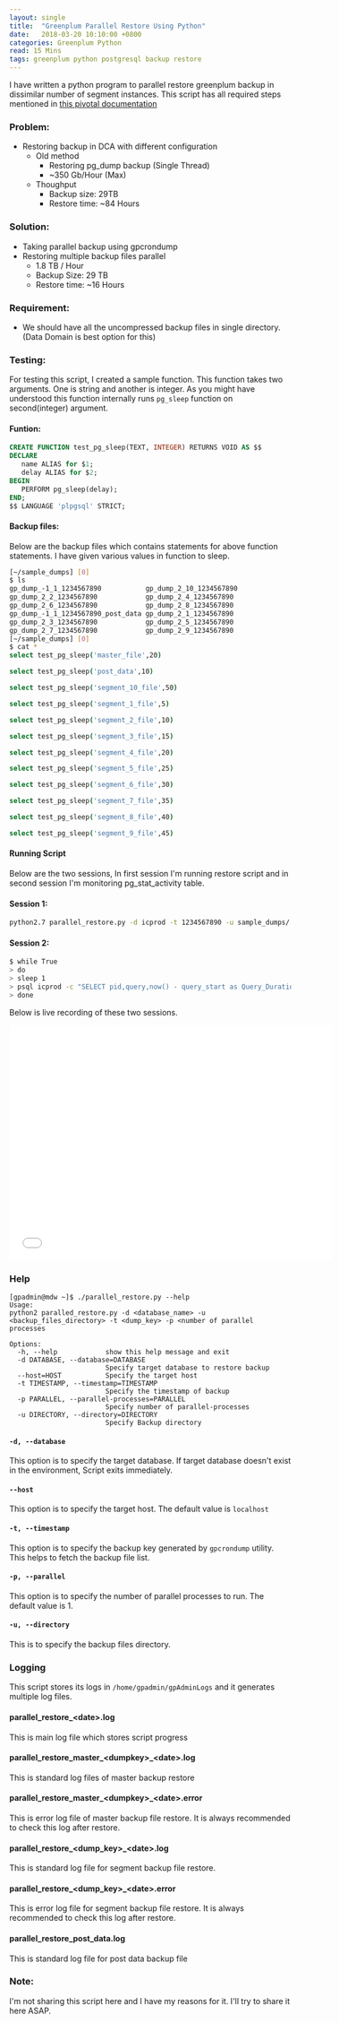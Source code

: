 ```yaml
---
layout: single
title:  "Greenplum Parallel Restore Using Python"
date:   2018-03-20 10:10:00 +0800
categories: Greenplum Python
read: 15 Mins
tags: greenplum python postgresql backup restore
---
```


I have written a python program to parallel restore greenplum backup in dissimilar number of segment instances. This script has all required steps mentioned in [this pivotal documentation](https://gpdb.docs.pivotal.io/510/admin_guide/managing/restore-diff-system.html)

### Problem:

  - Restoring backup in DCA with different  configuration
      - Old method
          - Restoring pg_dump backup (Single Thread)
          - ~350 Gb/Hour (Max)
      - Thoughput
          - Backup size: 29TB
          - Restore time: ~84 Hours

### Solution:

  - Taking parallel backup using gpcrondump
  - Restoring multiple backup files parallel
      - 1.8 TB / Hour
      - Backup Size: 29 TB
      - Restore time: ~16 Hours


### Requirement:

   - We should have all the uncompressed backup files in single directory. (Data Domain is best option for this)


### Testing:

 For testing this script, I created a sample function. This function takes two arguments. One is string and another is integer. As you might have understood this function internally runs `pg_sleep` function on second(integer) argument.


   #### Funtion:

 ```sql
 CREATE FUNCTION test_pg_sleep(TEXT, INTEGER) RETURNS VOID AS $$
DECLARE
    name ALIAS for $1;
    delay ALIAS for $2;
BEGIN
    PERFORM pg_sleep(delay);
END;
$$ LANGUAGE 'plpgsql' STRICT;
```

   #### Backup files:

Below are the backup files which contains statements for above function statements. I have given various values in function to sleep.
```bash
[~/sample_dumps] [0]
$ ls
gp_dump_-1_1_1234567890           gp_dump_2_10_1234567890           
gp_dump_2_2_1234567890            gp_dump_2_4_1234567890            
gp_dump_2_6_1234567890            gp_dump_2_8_1234567890
gp_dump_-1_1_1234567890_post_data gp_dump_2_1_1234567890            
gp_dump_2_3_1234567890            gp_dump_2_5_1234567890            
gp_dump_2_7_1234567890            gp_dump_2_9_1234567890
[~/sample_dumps] [0]
$ cat *
select test_pg_sleep('master_file',20)

select test_pg_sleep('post_data',10)

select test_pg_sleep('segment_10_file',50)

select test_pg_sleep('segment_1_file',5)

select test_pg_sleep('segment_2_file',10)

select test_pg_sleep('segment_3_file',15)

select test_pg_sleep('segment_4_file',20)

select test_pg_sleep('segment_5_file',25)

select test_pg_sleep('segment_6_file',30)

select test_pg_sleep('segment_7_file',35)

select test_pg_sleep('segment_8_file',40)

select test_pg_sleep('segment_9_file',45)
```

   #### Running Script

Below are the two sessions, In first session I'm running restore script and in second session I'm monitoring pg_stat_activity table.

   #### Session 1:

```bash
python2.7 parallel_restore.py -d icprod -t 1234567890 -u sample_dumps/ -p 6
```

   #### Session 2:

```bash
$ while True
> do
> sleep 1
> psql icprod -c "SELECT pid,query,now() - query_start as Query_Duration from pg_stat_activity where query not ilike '%pg_stat%';"
> done
```

Below is live recording of these two sessions.

<iframe src="//slides.com/yogeshjadhavyj/deck/embed?style=light" width="576" height="420" scrolling="yes" frameborder="0" webkitallowfullscreen mozallowfullscreen allowfullscreen></iframe>



### Help

```
[gpadmin@mdw ~]$ ./parallel_restore.py --help
Usage:
python2 paralled_restore.py -d <database_name> -u <backup_files_directory> -t <dump_key> -p <number of parallel processes

Options:
  -h, --help            show this help message and exit
  -d DATABASE, --database=DATABASE
                        Specify target database to restore backup
  --host=HOST           Specify the target host
  -t TIMESTAMP, --timestamp=TIMESTAMP
                        Specify the timestamp of backup
  -p PARALLEL, --parallel-processes=PARALLEL
                        Specify number of parallel-processes
  -u DIRECTORY, --directory=DIRECTORY
                        Specify Backup directory
```

   #### `-d, --database`
This option is to specify the target database. If target database doesn't exist in the environment, Script exits immediately.

   #### `--host`
This option is to specify the target host. The default value is `localhost`

   #### `-t, --timestamp`
This option is to specify the backup key generated by `gpcrondump` utility. This helps to fetch the backup file list.

   #### `-p, --parallel`
This option is to specify the number of parallel processes to run. The default value is 1.


   #### `-u, --directory`
This is to specify the backup files directory.


### Logging

This script stores its logs in `/home/gpadmin/gpAdminLogs` and it generates multiple log files.

   #### parallel\_restore\_\<date>.log

This is main log file which stores script progress

   #### parallel\_restore\_master\_\<dumpkey>_\<date>.log

This is standard log files of master backup restore

   #### parallel\_restore\_master\_\<dumpkey>_\<date>.error

This is error log file of master backup file restore. It is always recommended to check this log after restore.

   #### parallel\_restore\_\<dump\_key>_\<date>.log

This is standard log file for segment backup file restore.

   #### parallel\_restore\_\<dump\_key>_\<date>.error

This is error log file for segment backup file restore. It is always recommended to check this log after restore.

   #### parallel\_restore\_post_data.log

This is standard log file for post data backup file

### Note:
I'm not sharing this script here and I have my reasons for it. I'll try to share it here ASAP.
